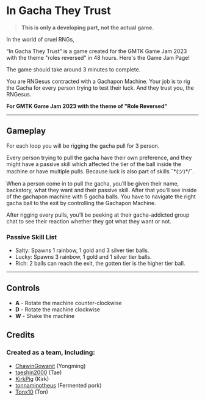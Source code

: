 # In Gacha They Trust

> **This is only a developing part, not the actual game.**

In the world of cruel RNGs,

“In Gacha They Trust” is a game created for the GMTK Game Jam 2023 with the theme "roles reversed" in 48 hours.  Here's the Game Jam Page!

The game should take around 3 minutes to complete. 

You are RNGesus contracted with a Gachapon Machine. Your job is to rig the Gacha for every person trying to test their luck. And they trust you, the RNGesus.

**For GMTK Game Jam 2023 with the theme of "Role Reversed"**

---

## Gameplay

For each loop you will be rigging the gacha pull for 3 person.

Every person trying to pull the gacha have their own preference, and they might have a passive skill which affected the tier of the ball inside the machine or have multiple pulls. Because luck is also part of skills ¯\*(ツ)*/¯.

When a person come in to pull the gacha, you’ll be given their name, backstory, what they want and their passive skill. After that you’ll see inside of the gachapon machine with 5 gacha balls. You have to navigate the right gacha ball to the exit by controlling the Gachapon Machine.

After rigging every pulls, you’ll be peeking at their gacha-addicted group chat to see their reaction whether they got what they want or not.

### Passive Skill List

- Salty: Spawns 1 rainbow, 1 gold and 3 silver tier balls.
- Lucky: Spawns 3 rainbow, 1 gold and 1 silver tier balls.
- Rich: 2 balls can reach the exit, the gotten tier is the higher tier ball.

---

## Controls

- **A** - Rotate the machine counter-clockwise
- **D** - Rotate the machine clockwise
- **W** - Shake the machine

## Credits

### Created as a team, Including:
 - [ChawinGowanit](https://github.com/ChawinGowanit) (Yongming)
 - [taeshin2000](https://github.com/taeshin2000) (Tae)
 - [KirkPig](https://github.com/KirkPig ) (Kirk)
 - [tonnaminotheus](https://github.com/tonnaminotheus) (Fermented pork)
 - [Tonx10](https://github.com/Tonx10) (Ton)
